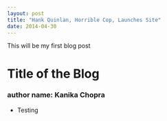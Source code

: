 ```yaml
---
layout: post
title: "Hank Quinlan, Horrible Cop, Launches Site"
date: 2014-04-30
---
```


This will be my first blog post 
# Title of the Blog 

### author name: Kanika Chopra 


* Testing 
